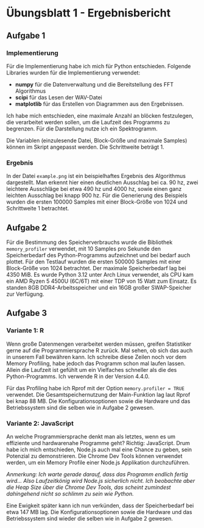 # Übungsblatt 1 - Ergebnisbericht

## Aufgabe 1
### Implementierung
Für die Implementierung habe ich mich für Python entschieden. Folgende Libraries wurden für die Implementierung verwendet:

- **numpy** für die Datenverwaltung und die Bereitstellung des FFT Algorithmus
- **scipi** für das Lesen der WAV-Datei
- **matplotlib** für das Erstellen von Diagrammen aus den Ergebnissen.

Ich habe mich entschieden, eine maximale Anzahl an blöcken festzulegen, die verarbeitet werden sollen, um die Laufzeit des Programms zu begrenzen. Für die Darstellung nutze ich ein Spektrogramm.

Die Variablen (einzulesende Datei, Block-Größe und maximale Samples) können im Skript angepasst werden. Die Schrittweite beträgt 1.

### Ergebnis
In der Datei `example.png` ist ein beispielhaftes Ergebnis des Algorithmus dargestellt. Man erkennt hier einen deutlichen Ausschlag bei ca. 90 hz, zwei leichtere Ausschläge bei etwa 490 hz und 4000 hz, sowie einen ganz leichten Ausschlag bei knapp 900 hz. Für die Generierung des Beispiels wurden die ersten 100000 Samples mit einer Block-Größe von 1024 und Schrittweite 1 betrachtet.

## Aufgabe 2
Für die Bestimmung des Speicherverbrauchs wurde die Bibliothek `memory_profiler` verwendet, mit 10 Samples pro Sekunde den Speicherbedarf des Python-Programms aufzeichnet und bei bedarf auch plottet. Für den Testlauf wurden die ersten 500000 Samples mit einer Block-Größe von 1024 betrachtet. Der maximale Speicherbedarf lag bei 4350 MiB. Es wurde Python 3.12 unter Arch Linux verwendet, als CPU kam ein AMD Ryzen 5 4500U (6C/6T) mit einer TDP von 15 Watt zum Einsatz. Es standen 8GB DDR4-Arbeitsspeicher und ein 16GB großer SWAP-Speicher zur Verfügung.

## Aufgabe 3
### Variante 1: R
Wenn große Datenmengen verarbeitet werden müssen, greifen Statistiker gerne auf die Programmiersprache R zurück. Mal sehen, ob sich das auch in unserem Fall bewähren kann. Ich schreibe diese Zeilen noch vor dem Memory Profiling, habe jedoch das Programm schon mal laufen lassen. Allein die Laufzeit ist gefühlt um ein Vielfaches schneller als die des Python-Programms. Ich verwende R in der Version 4.4.0.

Für das Profiling habe ich Rprof mit der Option `memory.profiler = TRUE` verwendet. Die Gesamtspeichernutzung der Main-Funktion lag laut Rprof bei knap 88 MB. Die Konfigurationsoptionen sowie die Hardware und das Betriebssystem sind die selben wie in Aufgabe 2 gewesen.

### Variante 2: JavaScript
An welche Programmiersprache denkt man als letztes, wenn es um effiziente und hardwarenahe Programme geht? Richtig: JavaScript. Drum habe ich mich entschieden, Node.js auch mal eine Chance zu geben, sein Potenzial zu demonstrieren. Die Chrome Dev Tools können verwendet werden, um ein Memory Profile einer Node.js Applikation durchzuführen.

*Anmerkung: Ich warte gerade darauf, dass das Programm endlich fertig wird... Also Laufzeitkönig wird Node.js sicherlich nicht. Ich beobachte aber die Heap Size über die Chrome Dev Tools, das scheint zumindest dahingehend nicht so schlimm zu sein wie Python.*

Eine Ewigkeit später kann ich nun verkünden, dass der Speicherbedarf bei etwa 147 MB lag. Die Konfigurationsoptionen sowie die Hardware und das Betriebssystem sind wieder die selben wie in Aufgabe 2 gewesen.